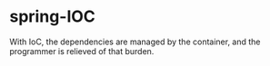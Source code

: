 # spring-IOC
 With IoC, the dependencies are managed by the container, and the programmer is relieved of that burden.
 
